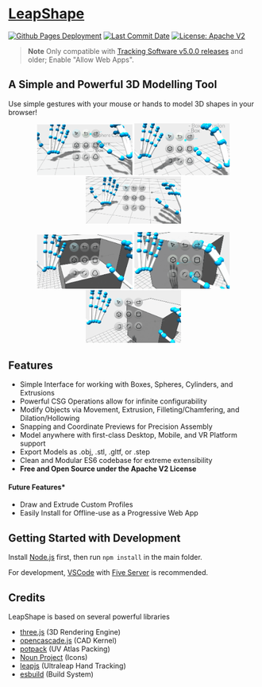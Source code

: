 # [LeapShape](https://leapmotion.github.io/LeapShape/)
<p align="left">
  <a href="https://github.com/leapmotion/LeapShape/deployments/activity_log?environment=github-pages">
      <img src="https://img.shields.io/github/deployments/leapmotion/LeapShape/github-pages?label=Github%20Pages%20Deployment" title="Github Pages Deployment"></a>
  <a href="https://github.com/leapmotion/LeapShape/commits/master">
      <img src="https://img.shields.io/github/last-commit/leapmotion/LeapShape" title="Last Commit Date"></a>
  <a href="https://github.com/leapmotion/LeapShape/blob/master/LICENSE">
      <img src="https://img.shields.io/github/license/leapmotion/LeapShape" title="License: Apache V2"></a>
</p>

> **Note**
> Only compatible with [Tracking Software v5.0.0 releases](https://developer.leapmotion.com/releases#:~:text=TRACKING%20SOFTWARE%20WINDOWS%205.0.0) and older; Enable "Allow Web Apps".

## A Simple and Powerful 3D Modelling Tool

Use simple gestures with your mouse or hands to model 3D shapes in your browser!

<p align="center" >
    <img src="./images/MakeBox.gif" width="192">
    <img src="./images/MakeCylinder.gif" width="192">
    <img src="./images/MakeSphere.gif" width="192">
</p>
<p align="center">
    <img src="./images/MakeExtrusion.gif" width="192">
    <img src="./images/MakeFillet.gif" width="192">
    <img src="./images/MakeHollow.gif" width="192">
</p>

## Features
 - Simple Interface for working with Boxes, Spheres, Cylinders, and Extrusions
 - Powerful CSG Operations allow for infinite configurability
 - Modify Objects via Movement, Extrusion, Filleting/Chamfering, and Dilation/Hollowing
 - Snapping and Coordinate Previews for Precision Assembly
 - Model anywhere with first-class Desktop, Mobile, and VR Platform support
 - Export Models as .obj, .stl, .gltf, or .step
 - Clean and Modular ES6 codebase for extreme extensibility
 - **Free and Open Source under the Apache V2 License**

#### Future Features*
 - Draw and Extrude Custom Profiles
 - Easily Install for Offline-use as a Progressive Web App

## Getting Started with Development
Install [Node.js](https://nodejs.org/en/) first, then run `npm install` in the main folder.

For development, [VSCode](https://code.visualstudio.com/) with [Five Server](https://marketplace.visualstudio.com/items?itemName=yandeu.five-server) is recommended.


## Credits

LeapShape is based on several powerful libraries

 - [three.js](https://github.com/mrdoob/three.js/) (3D Rendering Engine)
 - [opencascade.js](https://github.com/donalffons/opencascade.js) (CAD Kernel)
 - [potpack](https://github.com/mapbox/potpack) (UV Atlas Packing)
 - [Noun Project](https://github.com/leapmotion/LeapShape/blob/main/textures/LICENSE.txt) (Icons)
 - [leapjs](https://github.com/leapmotion/leapjs) (Ultraleap Hand Tracking)
 - [esbuild](https://github.com/evanw/esbuild) (Build System)
